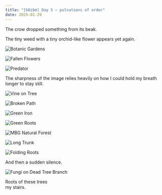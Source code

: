 ```yaml
---
title: "[bOibm] Day 5 — pulsations of order"
date: 2025-01-29
---
```


The crow dropped something from its beak.

The tiny weed with a tiny orchid-like flower appears yet again.

![Botanic Gardens](images/20250129-084508-bOibm-5-botanic-gardens.jpg)

![Fallen Flowers](images/20250129-085155-bOibm-5-fallen-flowers-on-leaf.jpg)

![Predator](images/20250129-090121-bOibm-5-predator.jpg)

The sharpness of the image relies heavily on how I could hold my breath longer to stay still.

![Vine on Tree](images/20250129-091713-bOibm-5-vine-on-tree.jpg)

![Broken Path](images/20250129-093715-bOibm-5-broken-path.jpg)

![Green Iron](images/20250129-101316-bOibm-5-green-iron.jpg)

![Green Roots](images/20250129-102915-bOibm-5-green-roots.jpg)

![MBG Natural Forest](images/20250129-105953-bOibm-5-MBG-natural-forest.jpg)

![Long Trunk](images/20250129-110123-bOibm-5-long-trunk.jpg)

![Folding Roots](images/20250129-110630-bOibm-5-folding-roots.jpg)

And then a sudden silence.

![Fungi on Dead Tree Branch](images/20250129-111434-bOibm-5-fungi-on-dead-branch.jpg)

Roots of these trees  
my stairs.

